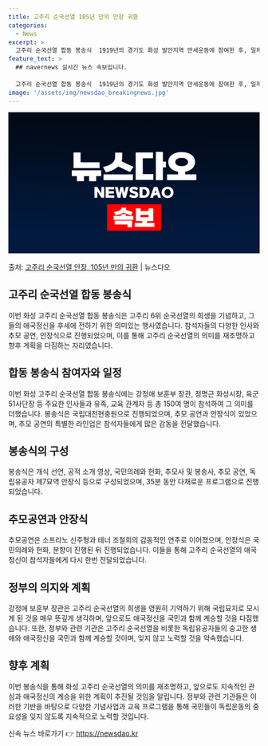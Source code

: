 ```yaml
---
title: 고주리 순국선열 105년 만의 안장 귀환
categories:
  - News
excerpt: >
  고주리 순국선열 합동 봉송식  1919년의 경기도 화성 발안지역 만세운동에 참여한 후, 일제에 의해 잔혹하게…
feature_text: >
  ## navernews 실시간 뉴스 속보입니다.

  고주리 순국선열 합동 봉송식  1919년의 경기도 화성 발안지역 만세운동에 참여한 후, 일제에 의해 잔혹하게…
image: '/assets/img/newsdao_breakingnews.jpg'
---
```


![뉴스다오 속보](/assets/img/newsdao_breakingnews.jpg)

<p>출처: <a href="https://newsdao.kr/4153" rel="dofollow">고주리 순국선열 안장, 105년 만의 귀환</a> | 뉴스다오</p>

<h2 data-ke-size="size26">고주리 순국선열 합동 봉송식</h2>
이번 화성 고주리 순국선열 합동 봉송식은 고주리 6위 순국선열의 희생을 기념하고, 그들의 애국정신을 후세에 전하기 위한 의미있는 행사였습니다. 참석자들의 다양한 인사와 추모 공연, 안장식으로 진행되었으며, 이를 통해 고주리 순국선열의 의미를 재조명하고 향후 계획을 다짐하는 자리였습니다.

<h2 data-ke-size="size26">합동 봉송식 참여자와 일정</h2>
이번 화성 고주리 순국선열 합동 봉송식에는 강정애 보훈부 장관, 정명근 화성시장, 육군 51사단장 등 주요한 인사들과 유족, 교육 관계자 등 총 150여 명이 참석하여 그 의미를 더했습니다. 봉송식은 국립대전현충원으로 진행되었으며, 추모 공연과 안장식이 있었으며, 추모 공연의 특별한 라인업은 참석자들에게 많은 감동을 전달했습니다.

<h2 data-ke-size="size26">봉송식의 구성</h2>
봉송식은 개식 선언, 공적 소개 영상, 국민의례와 헌화, 추모사 및 봉송사, 추모 공연, 독립유공자 제7묘역 안장식 등으로 구성되었으며, 35분 동안 다채로운 프로그램으로 진행되었습니다.

<h2 data-ke-size="size26">추모공연과 안장식</h2>
추모공연은 소프라노 신주형과 테너 조철희의 감동적인 연주로 이어졌으며, 안장식은 국민의례와 헌화, 분향이 진행된 뒤 진행되었습니다. 이들을 통해 고주리 순국선열의 애국정신이 참석자들에게 다시 한번 전달되었습니다.

<h2 data-ke-size="size26">정부의 의지와 계획</h2>
강정애 보훈부 장관은 고주리 순국선열의 희생을 영원히 기억하기 위해 국립묘지로 모시게 된 것을 매우 뜻깊게 생각하며, 앞으로도 애국정신을 국민과 함께 계승할 것을 다짐했습니다. 또한, 정부와 관련 기관은 고주리 순국선열을 비롯한 독립유공자들의 숭고한 생애와 애국정신을 국민과 함께 계승할 것이며, 잊지 않고 노력할 것을 약속했습니다.

<h2 data-ke-size="size26">향후 계획</h2>
이번 봉송식을 통해 화성 고주리 순국선열의 의미를 재조명하고, 앞으로도 지속적인 관심과 애국정신의 계승을 위한 계획이 추진될 것임을 알립니다. 정부와 관련 기관들은 이러한 기반을 바탕으로 다양한 기념사업과 교육 프로그램을 통해 국민들이 독립운동의 중요성을 잊지 않도록 지속적으로 노력할 것입니다. 

신속 뉴스 바로가기 👉 <a href="https://newsdao.kr" rel="dofollow">https://newsdao.kr</a>


